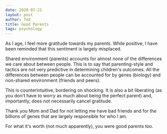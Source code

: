 ```yaml
---
date: 2020-07-21
layout: post
author: Ted
title: Good Parents
tags: psychology
---
```

As I age, I feel more gratitude towards my parents. While positive, I have been reminded that this sentiment is largely misplaced.

Shared environment (parents) accounts for almost none of the differences we care about between people. This is to say that parenting-style and tactics are not very predictive in determining children's outcomes. All the differences between people can be accounted for by genes (biology) and non-shared environment (friends and peers).

This is counterintuitive, bordering on shocking. It is also a bit liberating (as you don't have to worry as much about being the perfect parent) and, importantly, does not necessarily cancel gratitude.

Thank you Mom and Dad for not letting me have bad friends and for the billions of genes that are largely responsible for who I am.

For what it's worth (not much apparently), you were good parents too.
